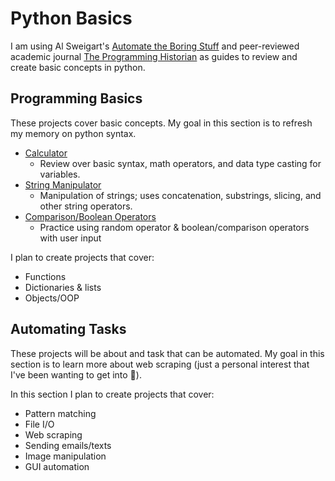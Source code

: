 # Python Basics
I am using Al Sweigart's [Automate the Boring Stuff](https://automatetheboringstuff.com/#toc) and peer-reviewed academic journal [The Programming Historian](http://programminghistorian.org/en/lessons/) as guides to review and create basic concepts in python.

## Programming Basics
These projects cover basic concepts. My goal in this section is to refresh my memory on python syntax.

* [Calculator](Python-Basics/1-Programming-Basics/Calculator.py)
  - Review over basic syntax, math operators, and data type casting for variables.
* [String Manipulator](Python-Basics/1-Programming-Basics/StringManipulation.py)
  - Manipulation of strings; uses concatenation, substrings, slicing, and other string operators.
* [Comparison/Boolean Operators](Python-Basics/1-Programming-Basics/Comparison.py)
  - Practice using random operator & boolean/comparison operators with user input

I plan to create projects that cover:
- Functions
- Dictionaries & lists
- Objects/OOP

## Automating Tasks
These projects will be about and task that can be automated. My goal in this section is to learn more about web scraping (just a personal interest that I've been wanting to get into 🥺).

In this section I plan to create projects that cover:
- Pattern matching
- File I/O
- Web scraping
- Sending emails/texts
- Image manipulation
- GUI automation
